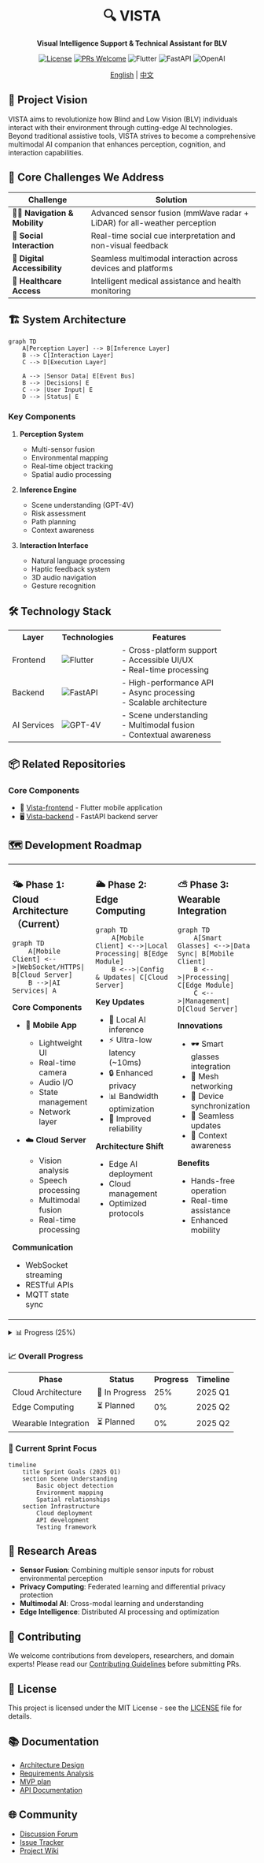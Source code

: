 <div align="center">
  <h1>🔍 VISTA</h1>
  <p><strong>Visual Intelligence Support & Technical Assistant for BLV</strong></p>
  
  [![License](https://img.shields.io/badge/license-MIT-blue.svg)](LICENSE)
  [![PRs Welcome](https://img.shields.io/badge/PRs-welcome-brightgreen.svg)](CONTRIBUTING.md)
  ![Flutter](https://img.shields.io/badge/Flutter-%2302569B.svg?style=flat&logo=Flutter&logoColor=white)
  ![FastAPI](https://img.shields.io/badge/FastAPI-005571?style=flat&logo=fastapi)
  ![OpenAI](https://img.shields.io/badge/OpenAI-412991?style=flat&logo=openai&logoColor=white)
  
  [English](README.md) | [中文](README_zh.md)
</div>

## 🌟 Project Vision

VISTA aims to revolutionize how Blind and Low Vision (BLV) individuals interact with their environment through cutting-edge AI technologies. Beyond traditional assistive tools, VISTA strives to become a comprehensive multimodal AI companion that enhances perception, cognition, and interaction capabilities.

## 🎯 Core Challenges We Address

| Challenge | Solution |
|-----------|----------|
| 🚶‍♂️ **Navigation & Mobility** | Advanced sensor fusion (mmWave radar + LiDAR) for all-weather perception |
| 👥 **Social Interaction** | Real-time social cue interpretation and non-visual feedback |
| 📱 **Digital Accessibility** | Seamless multimodal interaction across devices and platforms |
| 🏥 **Healthcare Access** | Intelligent medical assistance and health monitoring |

## 🏗️ System Architecture

``` mermaid
graph TD
    A[Perception Layer] --> B[Inference Layer]
    B --> C[Interaction Layer]
    C --> D[Execution Layer]
    
    A --> |Sensor Data| E[Event Bus]
    B --> |Decisions| E
    C --> |User Input| E
    D --> |Status| E
```

### Key Components

1. **Perception System**
   - Multi-sensor fusion
   - Environmental mapping
   - Real-time object tracking
   - Spatial audio processing

2. **Inference Engine**
   - Scene understanding (GPT-4V)
   - Risk assessment
   - Path planning
   - Context awareness

3. **Interaction Interface**
   - Natural language processing
   - Haptic feedback system
   - 3D audio navigation
   - Gesture recognition

## 🛠️ Technology Stack

<table>
  <tr>
    <th>Layer</th>
    <th>Technologies</th>
    <th>Features</th>
  </tr>
  <tr>
    <td>Frontend</td>
    <td>
      <img src="https://img.shields.io/badge/Flutter-%2302569B.svg?style=flat&logo=Flutter&logoColor=white" alt="Flutter"/>
    </td>
    <td>
      - Cross-platform support<br>
      - Accessible UI/UX<br>
      - Real-time processing
    </td>
  </tr>
  <tr>
    <td>Backend</td>
    <td>
      <img src="https://img.shields.io/badge/FastAPI-005571?style=flat&logo=fastapi" alt="FastAPI"/>
    </td>
    <td>
      - High-performance API<br>
      - Async processing<br>
      - Scalable architecture
    </td>
  </tr>
  <tr>
    <td>AI Services</td>
    <td>
      <img src="https://img.shields.io/badge/GPT--4V-412991?style=flat&logo=openai&logoColor=white" alt="GPT-4V"/>
    </td>
    <td>
      - Scene understanding<br>
      - Multimodal fusion<br>
      - Contextual awareness
    </td>
  </tr>
</table>

## 📦 Related Repositories

### Core Components
- 📱 [Vista-frontend](https://github.com/shaowenfu/Vista-frontend) - Flutter mobile application
- 🖥️ [Vista-backend](https://github.com/shaowenfu/Vista_backend) - FastAPI backend server

## 🗺️ Development Roadmap

<table>
<tr>
<td width="33%" valign="top">
<h3>🌤️ Phase 1: Cloud Architecture（Current）</h3>

```mermaid
graph TD
    A[Mobile Client] <-->|WebSocket/HTTPS| B[Cloud Server]
    B -->|AI Services| A
```

**Core Components**
- 📱 **Mobile App**
  - Lightweight UI
  - Real-time camera
  - Audio I/O
  - State management
  - Network layer

- ☁️ **Cloud Server**
  - Vision analysis
  - Speech processing
  - Multimodal fusion
  - Real-time processing

**Communication**
- WebSocket streaming
- RESTful APIs
- MQTT state sync

</td>
<td width="33%" valign="top">
<h3>🌥️ Phase 2: Edge Computing</h3>

```mermaid
graph TD
    A[Mobile Client] <-->|Local Processing| B[Edge Module]
    B <-->|Config & Updates| C[Cloud Server]
```

**Key Updates**
- 🚀 Local AI inference
- ⚡ Ultra-low latency (~10ms)
- 🔒 Enhanced privacy
- 📊 Bandwidth optimization
- 💪 Improved reliability

**Architecture Shift**
- Edge AI deployment
- Cloud management
- Optimized protocols
</td>
<td width="33%" valign="top">
<h3>⛅ Phase 3: Wearable Integration</h3>

```mermaid
graph TD
    A[Smart Glasses] <-->|Data Sync| B[Mobile Client]
    B <-->|Processing| C[Edge Module]
    C <-->|Management| D[Cloud Server]
```

**Innovations**
- 🕶️ Smart glasses integration
- 📡 Mesh networking
- 🤝 Device synchronization
- 🔄 Seamless updates
- 🎯 Context awareness

**Benefits**
- Hands-free operation
- Real-time assistance
- Enhanced mobility
</td>
</tr>
</table>

<details>
<summary>📊 Progress (25%)</summary>

```mermaid
gantt
    title Phase 1 Progress
    dateFormat  YYYY-MM-DD
    section Framework
    Basic Architecture    :done, 2025-02-20, 3d
    section Features
    Voice Interface      :active, 2025-02-21, 1d
    Scene Understanding   :active, 2025-02-22, 1d
    Text Recognition     :active, 2025-02-23, 1d
```

**Status**
- ✅ Project initialization
- ✅ Basic architecture setup
- ✅ CI/CD pipeline
- 🚧 Scene understanding module
- ⏳ Text recognition system
- ⏳ Voice interaction interface
- ⏳ Real-time processing
</details>

### 📈 Overall Progress

<table>
<tr>
<th>Phase</th>
<th>Status</th>
<th>Progress</th>
<th>Timeline</th>
</tr>
<tr>
<td>Cloud Architecture</td>
<td>🚧 In Progress</td>
<td>
25%
</td>
<td>2025 Q1</td>
</tr>
<tr>
<td>Edge Computing</td>
<td>⏳ Planned</td>
<td>
0%
</td>
<td>2025 Q2</td>
</tr>
<tr>
<td>Wearable Integration</td>
<td>⏳ Planned</td>
<td>
0%
</td>
<td>2025 Q2</td>
</tr>
</table>

### 🎯 Current Sprint Focus
```mermaid
timeline
    title Sprint Goals (2025 Q1)
    section Scene Understanding
        Basic object detection
        Environment mapping
        Spatial relationships
    section Infrastructure
        Cloud deployment
        API development
        Testing framework
```

## 🔬 Research Areas

- **Sensor Fusion**: Combining multiple sensor inputs for robust environmental perception
- **Privacy Computing**: Federated learning and differential privacy protection
- **Multimodal AI**: Cross-modal learning and understanding
- **Edge Intelligence**: Distributed AI processing and optimization

## 🤝 Contributing

We welcome contributions from developers, researchers, and domain experts! Please read our [Contributing Guidelines](CONTRIBUTING.md) before submitting PRs.

## 📄 License

This project is licensed under the MIT License - see the [LICENSE](LICENSE) file for details.

## 📚 Documentation

- [Architecture Design](https://github.com/shaowenfu/VISTA/blob/main/Docs/architecture.md)
- [Requirements Analysis](https://github.com/shaowenfu/VISTA/blob/main/Docs/requirements.md)
- [MVP plan](https://github.com/shaowenfu/VISTA/blob/main/Docs/MVP_plan.md)
- [API Documentation](https://github.com/shaowenfu/Vista_backend/docs/api.md)

## 🌐 Community

- [Discussion Forum](https://github.com/shaowenfu/Vista/discussions)
- [Issue Tracker](https://github.com/shaowenfu/Vista/issues)
- [Project Wiki](https://github.com/shaowenfu/Vista/wiki)
